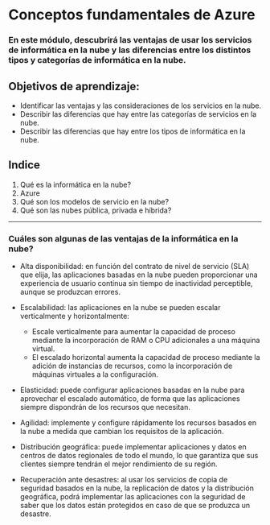 # Conceptos fundamentales de Azure

###  En este módulo, descubrirá las ventajas de usar los servicios de informática en la nube y las diferencias entre los distintos tipos y categorías de informática en la nube.


## Objetivos de aprendizaje:

- Identificar las ventajas y las consideraciones de los servicios en la nube.
- Describir las diferencias que hay entre las categorías de servicios en la nube.
- Describir las diferencias que hay entre los tipos de informática en la nube.

## Indice
1. Qué es la informática en la nube?
2. Azure
3. Qué son los modelos de servicio en la nube?
3. Qué son las nubes pública, privada e híbrida?

***

### Cuáles son algunas de las ventajas de la informática en la nube?



- Alta disponibilidad: en función del contrato de nivel de servicio (SLA) que elija, las aplicaciones basadas en la nube pueden proporcionar una
experiencia de usuario continua sin tiempo de inactividad perceptible, aunque se produzcan errores.

- Escalabilidad: las aplicaciones en la nube se pueden escalar verticalmente y horizontalmente:

  - Escale verticalmente para aumentar la capacidad de proceso mediante la incorporación de RAM o CPU adicionales a una máquina virtual.
  - El escalado horizontal aumenta la capacidad de proceso mediante la adición de instancias de recursos, como la incorporación de máquinas virtuales a la configuración.

- Elasticidad: puede configurar aplicaciones basadas en la nube para aprovechar el escalado automático, de forma que las aplicaciones siempre dispondrán de
los recursos que necesitan.

- Agilidad: implemente y configure rápidamente los recursos basados en la nube a medida que cambian los requisitos de la aplicación.

- Distribución geográfica: puede implementar aplicaciones y datos en centros de datos regionales de todo el mundo, lo que garantiza que sus clientes siempre tendrán el mejor rendimiento de su región.

- Recuperación ante desastres: al usar los servicios de copia de seguridad basados en la nube, la replicación de datos y la distribución geográfica, podrá implementar las aplicaciones con la seguridad de saber que los datos están protegidos en caso de que se produzca un desastre.
